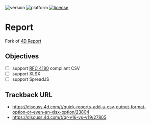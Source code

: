 ![version](https://img.shields.io/badge/version-20%2B-E23089)
![platform](https://img.shields.io/static/v1?label=platform&message=mac-intel%20|%20mac-arm%20|%20win-64&color=blue)
[![license](https://img.shields.io/github/license/miyako/Report)](LICENSE.md)

# Report

Fork of [4D Report](https://github.com/4d/4D-Report)

## Objectives

- [ ] support [RFC 4180](https://datatracker.ietf.org/doc/html/rfc4180) compliant CSV
- [ ] support XLSX
- [ ] support SpreadJS

## Trackback URL

- https://discuss.4d.com/t/quick-reports-add-a-csv-output-format-option-or-even-an-xlsx-option/23804
- https://discuss.4d.com/t/qr-v16-vs-v19/27805
